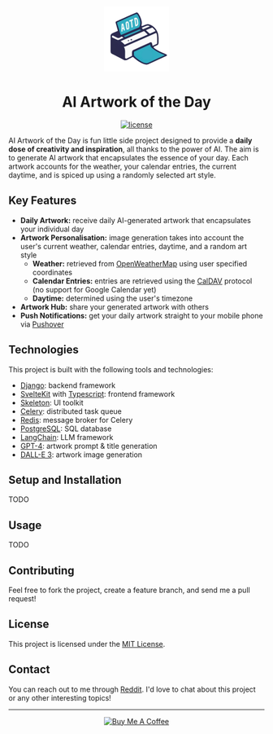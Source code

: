 <div align="center">
<img src="assets/logo/logo.png" alt="AI Artwork of the Day" width="128"/>

# AI Artwork of the Day

[![license](https://img.shields.io/badge/License-MIT-blue.svg)](https://github.com/Kangonaut/ai-artwork-of-the-day/blob/main/LICENSE)

</div>

AI Artwork of the Day is fun little side project designed to provide a **daily dose of creativity and inspiration**, all thanks to the power of AI. The aim is to generate AI artwork that encapsulates the essence of your day. Each artwork accounts for the weather, your calendar entries, the current daytime, and is spiced up using a randomly selected art style.

## Key Features

- **Daily Artwork:** receive daily AI-generated artwork that encapsulates your individual day
- **Artwork Personalisation:** image generation takes into account the user's current weather, calendar entries, daytime, and a random art style
  - **Weather:** retrieved from [OpenWeatherMap](https://openweathermap.org/) using user specified coordinates
  - **Calendar Entries:** entries are retrieved using the [CalDAV](https://en.wikipedia.org/wiki/CalDAV) protocol (no support for Google Calendar yet)
  - **Daytime:** determined using the user's timezone
- **Artwork Hub:** share your generated artwork with others
- **Push Notifications:** get your daily artwork straight to your mobile phone via [Pushover](https://pushover.net/)

## Technologies

This project is built with the following tools and technologies:

- [Django](https://www.djangoproject.com/): backend framework
- [SvelteKit](https://kit.svelte.dev/) with [Typescript](https://www.typescriptlang.org/): frontend framework
- [Skeleton](https://www.skeleton.dev/): UI toolkit
- [Celery](https://docs.celeryq.dev/en/stable/): distributed task queue
- [Redis](https://redis.io/): message broker for Celery
- [PostgreSQL](https://www.postgresql.org/): SQL database
- [LangChain](https://python.langchain.com/docs/get_started/introduction): LLM framework
- [GPT-4](https://openai.com/gpt-4): artwork prompt & title generation
- [DALL-E 3](https://openai.com/dall-e-3): artwork image generation

## Setup and Installation

TODO

## Usage

TODO

## Contributing

Feel free to fork the project, create a feature branch, and send me a pull request!

## License

This project is licensed under the [MIT License](https://github.com/Kangonaut/ai-artwork-of-the-day/blob/main/LICENSE).

## Contact

You can reach out to me through [Reddit](https://www.reddit.com/user/Kangonaut/). I'd love to chat about this project or any other interesting topics!

---

<div align="center">
<a href="https://www.buymeacoffee.com/kangonaut" target="_blank"><img src="https://cdn.buymeacoffee.com/buttons/v2/default-yellow.png" alt="Buy Me A Coffee" style="height: 60px !important;width: 217px !important;" ></a>
</div>
